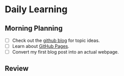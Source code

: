 # Daily Learning
## Morning Planning
  - [ ] Check out the [github blog](https://github.blog/) for topic ideas.
  - [ ] Learn about [GitHub Pages](https://skills.github.com/#first-day-on-github).
  - [ ] Convert my first blog post into an actual webpage.
## Review

